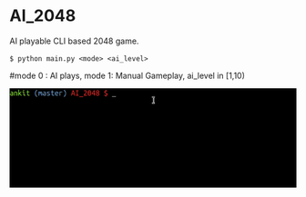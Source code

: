 # AI_2048
AI playable CLI based 2048 game.

    $ python main.py <mode> <ai_level>   
#mode 0 : AI plays, mode 1: Manual Gameplay, ai_level in [1,10)

![](https://github.com/vicrobot/AI_2048/blob/master/2048.gif)
